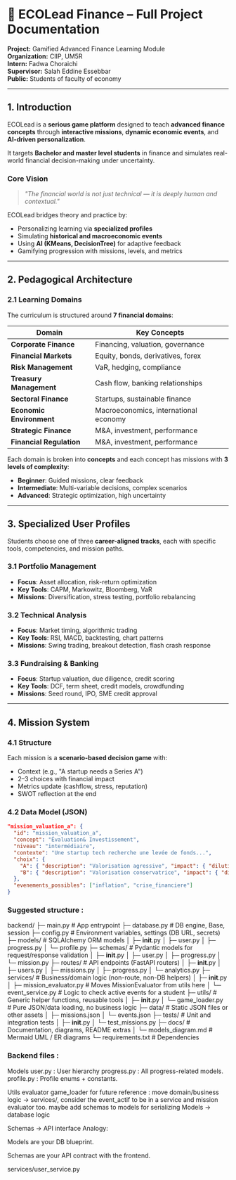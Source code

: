 # 📘 ECOLead Finance – Full Project Documentation

**Project:** Gamified Advanced Finance Learning Module  
**Organization:** CIIP, UM5R  
**Intern:** Fadwa Choraichi  
**Supervisor:** Salah Eddine Essebbar  
**Public:** Students of faculty of economy 

---

## 1. Introduction

ECOLead is a **serious game platform** designed to teach **advanced finance concepts** through **interactive missions**, **dynamic economic events**, and **AI-driven personalization**.

It targets **Bachelor and master level students** in finance and simulates real-world financial decision-making under uncertainty.

###  Core Vision
> *"The financial world is not just technical — it is deeply human and contextual."*

ECOLead bridges theory and practice by:
-  Personalizing learning via **specialized profiles**
-  Simulating **historical and macroeconomic events**
-  Using **AI (KMeans, DecisionTree)** for adaptive feedback
-  Gamifying progression with missions, levels, and metrics

---

## 2. Pedagogical Architecture

### 2.1 Learning Domains

The curriculum is structured around **7 financial domains**:

| Domain | Key Concepts |
|-------|-------------|
| **Corporate Finance** | Financing, valuation, governance |
| **Financial Markets** | Equity, bonds, derivatives, forex |
| **Risk Management** | VaR, hedging, compliance |
| **Treasury Management** | Cash flow, banking relationships |
| **Sectoral Finance** | Startups, sustainable finance |
| **Economic Environment** | Macroeconomics, international economy |
| **Strategic Finance** | M&A, investment, performance |
| **Financial Regulation** | M&A, investment, performance |

Each domain is broken into **concepts** and each concept has missions with **3 levels of complexity**:
- **Beginner**: Guided missions, clear feedback
- **Intermediate**: Multi-variable decisions, complex scenarios
- **Advanced**: Strategic optimization, high uncertainty

---

## 3. Specialized User Profiles

Students choose one of three **career-aligned tracks**, each with specific tools, competencies, and mission paths.

### 3.1 Portfolio Management
- **Focus**: Asset allocation, risk-return optimization
- **Key Tools**: CAPM, Markowitz, Bloomberg, VaR
- **Missions**: Diversification, stress testing, portfolio rebalancing

### 3.2 Technical Analysis
- **Focus**: Market timing, algorithmic trading
- **Key Tools**: RSI, MACD, backtesting, chart patterns
- **Missions**: Swing trading, breakout detection, flash crash response

### 3.3 Fundraising & Banking
- **Focus**: Startup valuation, due diligence, credit scoring
- **Key Tools**: DCF, term sheet, credit models, crowdfunding
- **Missions**: Seed round, IPO, SME credit approval

---

## 4. Mission System

### 4.1 Structure
Each mission is a **scenario-based decision game** with:
- Context (e.g., "A startup needs a Series A")
- 2–3 choices with financial impact
- Metrics update (cashflow, stress, reputation)
- SWOT reflection at the end

### 4.2 Data Model (JSON)
```json
"mission_valuation_a": {
  "id": "mission_valuation_a",
  "concept": "Évaluation& Investissement",
  "niveau": "intermédiaire",
  "contexte": "Une startup tech recherche une levée de fonds...",
  "choix": {
    "A": { "description": "Valorisation agressive", "impact": { "dilution": 40, "stress": 20 } },
    "B": { "description": "Valorisation conservatrice", "impact": { "dilution": 15, "score": 10 } }
  },
  "evenements_possibles": ["inflation", "crise_financiere"]
}
```
### Suggested structure : 
backend/
├─ main.py                    # App entrypoint
├─ database.py                # DB engine, Base, session
├─ config.py                  # Environment variables, settings (DB URL, secrets)
├─ models/                    # SQLAlchemy ORM models
│   ├─ __init__.py
│   ├─ user.py
│   ├─ progress.py
│   └─ profile.py
├─ schemas/                   # Pydantic models for request/response validation
│   ├─ __init__.py
│   ├─ user.py
│   ├─ progress.py
│   └─ mission.py
├─ routes/                    # API endpoints (FastAPI routers)
│   ├─ __init__.py
│   ├─ users.py
│   ├─ missions.py
│   ├─ progress.py
│   └─ analytics.py
├─ services/                  # Business/domain logic (non-route, non-DB helpers)
│   ├─ __init__.py
│   ├─ mission_evaluator.py   # Moves MissionEvaluator from utils here
│   └─ event_service.py       # Logic to check active events for a student
├─ utils/                     # Generic helper functions, reusable tools
│   ├─ __init__.py
│   └─ game_loader.py         # Pure JSON/data loading, no business logic
├─ data/                      # Static JSON files or other assets
│   ├─ missions.json
│   └─ events.json
├─ tests/                     # Unit and integration tests
│   ├─ __init__.py
│   └─ test_missions.py
├─ docs/                      # Documentation, diagrams, README extras
│   └─ models_diagram.md      # Mermaid UML / ER diagrams
└─ requirements.txt           # Dependencies

### Backend files :
Models 
user.py : User hierarchy
progress.py : All progress-related models.
profile.py : Profile enums + constants.

Utils 
evaluator 
game_loader
for future reference : 
move domain/business logic → services/, consider the event_actif to be in a service and mission evaluator too.
maybe add schemas to models for serializing 
Models → database logic

Schemas → API interface
Analogy:

Models are your DB blueprint.

Schemas are your API contract with the frontend.

services/user_service.py